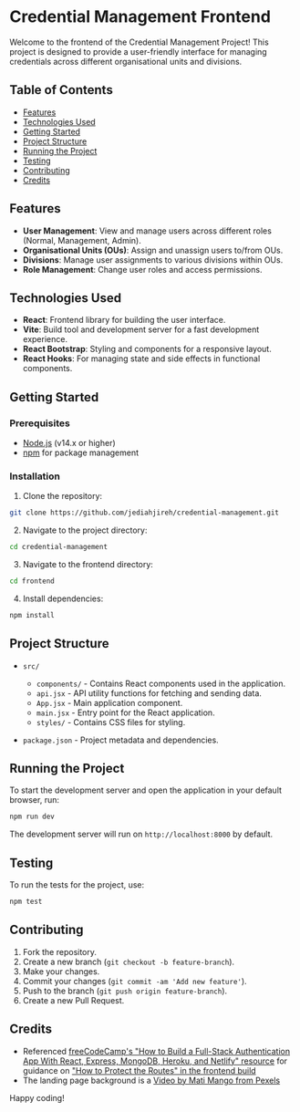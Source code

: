# Credential Management Frontend

Welcome to the frontend of the Credential Management Project! This project is designed to provide a user-friendly interface for managing credentials across different organisational units and divisions.

## Table of Contents

- [Features](#features)
- [Technologies Used](#technologies-used)
- [Getting Started](#getting-started)
- [Project Structure](#project-structure)
- [Running the Project](#running-the-project)
- [Testing](#testing)
- [Contributing](#contributing)
- [Credits](#credits)

## Features

- **User Management**: View and manage users across different roles (Normal, Management, Admin).
- **Organisational Units (OUs)**: Assign and unassign users to/from OUs.
- **Divisions**: Manage user assignments to various divisions within OUs.
- **Role Management**: Change user roles and access permissions.

## Technologies Used

- **React**: Frontend library for building the user interface.
- **Vite**: Build tool and development server for a fast development experience.
- **React Bootstrap**: Styling and components for a responsive layout.
- **React Hooks**: For managing state and side effects in functional components.

## Getting Started

### Prerequisites

- [Node.js](https://nodejs.org/) (v14.x or higher)
- [npm](https://www.npmjs.com/) for package management

### Installation

1. Clone the repository:

```sh
git clone https://github.com/jediahjireh/credential-management.git
```

2. Navigate to the project directory:

```sh
cd credential-management
```

3. Navigate to the frontend directory:

```sh
cd frontend
```

4. Install dependencies:

```sh
npm install
```

## Project Structure

- `src/`

  - `components/` - Contains React components used in the application.
  - `api.jsx` - API utility functions for fetching and sending data.
  - `App.jsx` - Main application component.
  - `main.jsx` - Entry point for the React application.
  - `styles/` - Contains CSS files for styling.

- `package.json` - Project metadata and dependencies.

## Running the Project

To start the development server and open the application in your default browser, run:

```sh
npm run dev
```

The development server will run on `http://localhost:8000` by default.

## Testing

To run the tests for the project, use:

```sh
npm test
```

## Contributing

1. Fork the repository.
2. Create a new branch (`git checkout -b feature-branch`).
3. Make your changes.
4. Commit your changes (`git commit -am 'Add new feature'`).
5. Push to the branch (`git push origin feature-branch`).
6. Create a new Pull Request.

## Credits

- Referenced [freeCodeCamp's "How to Build a Full-Stack Authentication App With React, Express, MongoDB, Heroku, and Netlify" resource](https://www.freecodecamp.org/news/how-to-build-a-fullstack-authentication-system-with-react-express-mongodb-heroku-and-netlify/) for guidance on ["How to Protect the Routes" in the frontend build](https://www.freecodecamp.org/news/how-to-build-a-fullstack-authentication-system-with-react-express-mongodb-heroku-and-netlify/#how-to-protect-the-routes)
- The landing page background is a [Video by Mati Mango from Pexels](https://www.pexels.com/video/close-up-view-of-a-man-doing-computer-programming-6330779/)

Happy coding!

